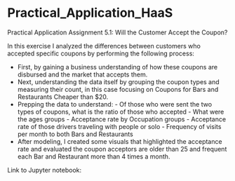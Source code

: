 # Practical_Application_HaaS
Practical Application Assignment 5.1: Will the Customer Accept the Coupon?

In this exercise I analyzed the differences between customers who accepted specific coupons by performing the following process:
- First, by gaining a business understanding of how these coupons are disbursed and the market that accepts them.
- Next, understanding the data itself by grouping the coupon types and measuring their count, in this case focusing on Coupons for Bars and Restaurants Cheaper than $20.
- Prepping the data to understand:
                - Of those who were sent the two types of coupons, what is the ratio of those who accepted
                - What were the ages groups
                - Acceptance rate by Occupation groups
                - Acceptance rate of those drivers traveling with people or solo
                - Frequency of visits per month to both Bars and Restaurants
- After modeling, I created some visuals that highlighted the acceptance rate and evaluated the coupon acceptors are older than 25 and frequent each Bar and Restaurant more than 4 times a month.

Link to Jupyter notebook: 
